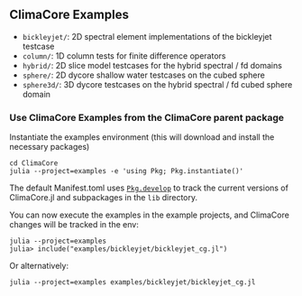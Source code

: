 ## ClimaCore Examples

* `bickleyjet/`: 2D spectral element implementations of the bickleyjet testcase
* `column/`: 1D column tests for finite difference operators
* `hybrid/`: 2D slice model testcases for the hybrid spectral / fd domains
* `sphere/`: 2D dycore shallow water testcases on the cubed sphere
* `sphere3d/`: 3D dycore testcases on the hybrid spectral / fd cubed sphere domain


### Use ClimaCore Examples from the ClimaCore parent package

Instantiate the examples environment (this will download and install the necessary packages)

    cd ClimaCore
    julia --project=examples -e 'using Pkg; Pkg.instantiate()'

The default Manifest.toml uses [`Pkg.develop`](https://pkgdocs.julialang.org/v1/api/#Pkg.develop)
to track the current versions of ClimaCore.jl and subpackages in the `lib` directory.

You can now execute the examples in the example projects, and ClimaCore changes will be tracked in the env:

    julia --project=examples
    julia> include("examples/bickleyjet/bickleyjet_cg.jl")

Or alternatively:

    julia --project=examples examples/bickleyjet/bickleyjet_cg.jl
